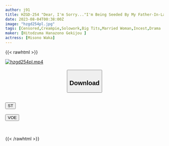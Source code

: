 ```yaml
---
author: j91
title: HZGD-254 "Dear, I'm Sorry..."I'm Being Seeded By My Father-In-Law On The Day I'm Dangerous To Pregnancy... Waka Misono
date: 2023-08-04T00:38:00Z
image: "hzgd254pl.jpg"
tags: [Censored,Creampie,Solowork,Big Tits,Married Woman,Incest,Drama	 ]
maker: [Hitodzuma Hanazono Gekijou ]
actress: [Misono Waka]
---
```



{{< rawhtml >}}

<div class="video" data-videoid="RwXZKXADxasZwd">
    <a href="javascript:;">
        <img src="https://my.j91.asia/posts/hzgd254pl/hzgd254pl.jpg" width="WIDTH" height="HEIGHT" alt="hzgd254pl.mp4" loading="lazy">
    </a>
</div>

<script type="text/javascript" src="https://j91.asia/asset/on-demand-st.js"></script>

<br>
  <link rel="stylesheet" href="https://j91.asia/asset/bs5.css">
  
  <center>
  <button class="btn btn-primary" type="button" data-bs-toggle="collapse" data-bs-target=".multi-collapse" aria-expanded="false" aria-controls="multiCollapseExample1 multiCollapseExample2"><h2>Download</h2></button></center>
</p>
<div class="row">
  <div class="col">
    <div class="collapse multi-collapse" id="multiCollapseExample1">
      <div class="card card-body">
	      	      <br>
<div class="buttons">  
<a href="https://streamtape.to/v/RwXZKXADxasZwd"><button class="btn-hover color-3"><i class="fa fa-download"></i> ST</button></a></div>
    </div>
  </div>
</div>
  <div class="col">
    <div class="collapse multi-collapse" id="multiCollapseExample2">
      <div class="card card-body">
	      <br>
<div class="buttons">
    <a href="https://voe.sx/asriyonccvzv"><button class="btn-hover color-9"><i class="fa fa-download"></i> VOE</button></a></div>
<br><br>
      </div>
    </div>
  </div>
</div>

{{< /rawhtml >}}